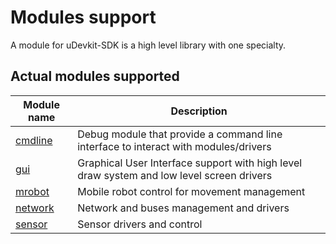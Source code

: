 # Modules support

A module for uDevkit-SDK is a high level library with one specialty.

## Actual modules supported

|Module name|Description|
|-----------|-----------|
|[cmdline](cmdline/README.md)|Debug module that provide a command line interface to interact with modules/drivers|
|[gui](gui/README.md)|Graphical User Interface support with high level draw system and low level screen drivers|
|[mrobot](mrobot/README.md)|Mobile robot control for movement management|
|[network](network/README.md)|Network and buses management and drivers|
|[sensor](sensor/README.md)|Sensor drivers and control|
